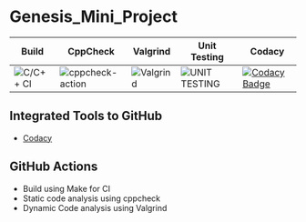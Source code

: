 # Genesis_Mini_Project

|Build|CppCheck|Valgrind|Unit Testing|Codacy|
|-----|--------|--------|------------|------|
|![C/C++ CI](https://github.com/99002617/Genesis_Mini_Project/workflows/C/C++%20CI/badge.svg)|![cppcheck-action](https://github.com/99002617/Genesis_Mini_Project/workflows/cppcheck-action/badge.svg)|![Valgrind](https://github.com/99002617/Genesis_Mini_Project/workflows/Valgrind/badge.svg)|![UNIT TESTING](https://github.com/99002617/Genesis_Mini_Project/workflows/UNIT%20TESTING/badge.svg)|[![Codacy Badge](https://app.codacy.com/project/badge/Grade/814ede627a3c474e9d9785b3a6d38efd)](https://www.codacy.com/gh/99002617/Genesis_Mini_Project/dashboard?utm_source=github.com&amp;utm_medium=referral&amp;utm_content=99002617/Genesis_Mini_Project&amp;utm_campaign=Badge_Grade)|

## Integrated Tools to GitHub
* [Codacy](https://www.codacy.com/)
## GitHub Actions
* Build using Make for CI
* Static code analysis using cppcheck
* Dynamic Code analysis using Valgrind
